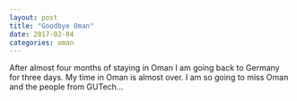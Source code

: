 ```yaml
---
layout: post
title: "Goodbye Oman"
date: 2017-02-04
categories: oman
---
```

After almost four months of staying in Oman I am going back to Germany for three days. My time in Oman is almost over. I am so going to miss Oman and the people from GUTech...
